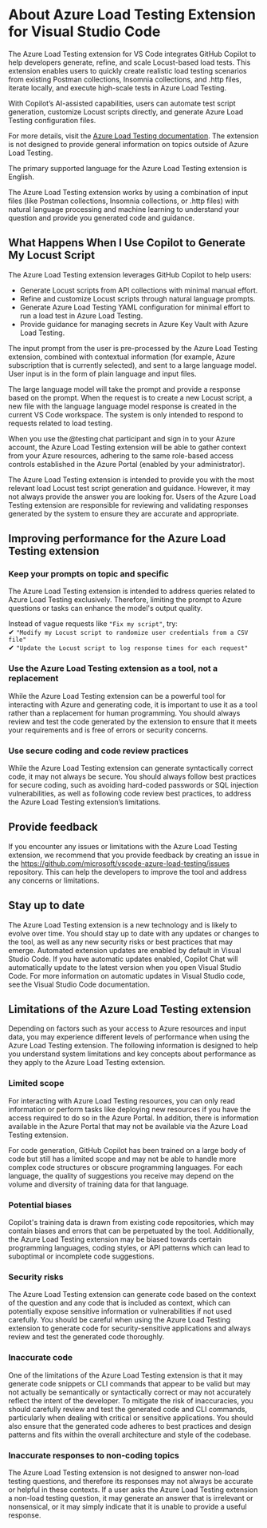 # About Azure Load Testing Extension for Visual Studio Code

The Azure Load Testing extension for VS Code integrates GitHub Copilot to help developers generate, refine, and scale Locust-based load tests. This extension enables users to quickly create realistic load testing scenarios from existing Postman collections, Insomnia collections, and .http files, iterate locally, and execute high-scale tests in Azure Load Testing.  

With Copilot’s AI-assisted capabilities, users can automate test script generation, customize Locust scripts directly, and generate Azure Load Testing configuration files.  

For more details, visit the [Azure Load Testing documentation](https://learn.microsoft.com/azure/load-testing/). The extension is not designed to provide general information on topics outside of Azure Load Testing. 

The primary supported language for the Azure Load Testing extension is English. 

The Azure Load Testing extension works by using a combination of input files (like Postman collections, Insomnia collections, or .http files) with natural language processing and machine learning to understand your question and provide you generated code and guidance. 

## What Happens When I Use Copilot to Generate My Locust Script

The Azure Load Testing extension leverages GitHub Copilot to help users:  
- Generate Locust scripts from API collections with minimal manual effort.  
- Refine and customize Locust scripts through natural language prompts.  
- Generate Azure Load Testing YAML configuration for minimal effort to run a load test in Azure Load Testing.
- Provide guidance for managing secrets in Azure Key Vault with Azure Load Testing. 

The input prompt from the user is pre-processed by the Azure Load Testing extension, combined with contextual information (for example, Azure subscription that is currently selected), and sent to a large language model. User input is in the form of plain language and input files. 

The large language model will take the prompt and provide a response based on the prompt. When the request is to create a new Locust script, a new file with the language language model response is created in the current VS Code workspace. The system is only intended to respond to requests related to load testing.

When you use the @testing chat participant and sign in to your Azure account, the Azure Load Testing extension will be able to gather context from your Azure resources, adhering to the same role-based access controls established in the Azure Portal (enabled by your administrator). 

The Azure Load Testing extension is intended to provide you with the most relevant load Locust test script generation and guidance. However, it may not always provide the answer you are looking for. Users of the Azure Load Testing extension are responsible for reviewing and validating responses generated by the system to ensure they are accurate and appropriate.  

## Improving performance for the Azure Load Testing extension

### Keep your prompts on topic and specific

The Azure Load Testing extension is intended to address queries related to Azure Load Testing exclusively. Therefore, limiting the prompt to Azure questions or tasks can enhance the model's output quality. 

Instead of vague requests like `"Fix my script"`, try:  
✔ `"Modify my Locust script to randomize user credentials from a CSV file"`  
✔ `"Update the Locust script to log response times for each request"`

### Use the Azure Load Testing extension as a tool, not a replacement

While the Azure Load Testing extension can be a powerful tool for interacting with Azure and generating code, it is important to use it as a tool rather than a replacement for human programming. You should always review and test the code generated by the extension to ensure that it meets your requirements and is free of errors or security concerns.

### Use secure coding and code review practices

While the Azure Load Testing extension can generate syntactically correct code, it may not always be secure. You should always follow best practices for secure coding, such as avoiding hard-coded passwords or SQL injection vulnerabilities, as well as following code review best practices, to address the Azure Load Testing extension’s limitations. 

## Provide feedback

If you encounter any issues or limitations with the Azure Load Testing extension, we recommend that you provide feedback by creating an issue in the https://github.com/microsoft/vscode-azure-load-testing/issues repository. This can help the developers to improve the tool and address any concerns or limitations.

## Stay up to date

The Azure Load Testing extension is a new technology and is likely to evolve over time. You should stay up to date with any updates or changes to the tool, as well as any new security risks or best practices that may emerge. Automated extension updates are enabled by default in Visual Studio Code. If you have automatic updates enabled, Copilot Chat will automatically update to the latest version when you open Visual Studio Code. For more information on automatic updates in Visual Studio code, see the Visual Studio Code documentation. 

## Limitations of the Azure Load Testing extension

Depending on factors such as your access to Azure resources and input data, you may experience different levels of performance when using the Azure Load Testing extension. The following information is designed to help you understand system limitations and key concepts about performance as they apply to the Azure Load Testing extension. 

### Limited scope

For interacting with Azure Load Testing resources, you can only read information or perform tasks like deploying new resources if you have the access required to do so in the Azure Portal. In addition, there is information available in the Azure Portal that may not be available via the Azure Load Testing extension. 

For code generation, GitHub Copilot has been trained on a large body of code but still has a limited scope and may not be able to handle more complex code structures or obscure programming languages. For each language, the quality of suggestions you receive may depend on the volume and diversity of training data for that language. 

### Potential biases

Copilot's training data is drawn from existing code repositories, which may contain biases and errors that can be perpetuated by the tool. Additionally, the Azure Load Testing extension may be biased towards certain programming languages, coding styles, or API patterns which can lead to suboptimal or incomplete code suggestions. 

### Security risks

The Azure Load Testing extension can generate code based on the context of the question and any code that is included as context, which can potentially expose sensitive information or vulnerabilities if not used carefully. You should be careful when using the Azure Load Testing extension to generate code for security-sensitive applications and always review and test the generated code thoroughly. 

### Inaccurate code

One of the limitations of the Azure Load Testing extension is that it may generate code snippets or CLI commands that appear to be valid but may not actually be semantically or syntactically correct or may not accurately reflect the intent of the developer. To mitigate the risk of inaccuracies, you should carefully review and test the generated code and CLI commands, particularly when dealing with critical or sensitive applications. You should also ensure that the generated code adheres to best practices and design patterns and fits within the overall architecture and style of the codebase. 

### Inaccurate responses to non-coding topics

The Azure Load Testing extension is not designed to answer non-load testing questions, and therefore its responses may not always be accurate or helpful in these contexts. If a user asks the Azure Load Testing extension a non-load testing question, it may generate an answer that is irrelevant or nonsensical, or it may simply indicate that it is unable to provide a useful response. 